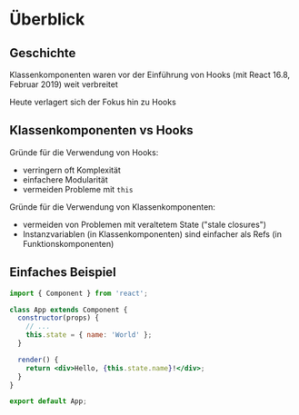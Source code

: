 # Überblick

## Geschichte

Klassenkomponenten waren vor der Einführung von Hooks (mit React 16.8, Februar 2019) weit verbreitet

Heute verlagert sich der Fokus hin zu Hooks

## Klassenkomponenten vs Hooks

Gründe für die Verwendung von Hooks:

- verringern oft Komplexität
- einfachere Modularität
- vermeiden Probleme mit `this`

Gründe für die Verwendung von Klassenkomponenten:

- vermeiden von Problemen mit veraltetem State ("stale closures")
- Instanzvariablen (in Klassenkomponenten) sind einfacher als Refs (in Funktionskomponenten)

## Einfaches Beispiel

```jsx
import { Component } from 'react';

class App extends Component {
  constructor(props) {
    // ...
    this.state = { name: 'World' };
  }

  render() {
    return <div>Hello, {this.state.name}!</div>;
  }
}

export default App;
```
